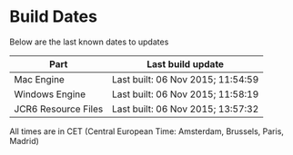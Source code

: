 # Build Dates

Below are the last known dates to updates

Part | Last build update
-----|-----
Mac Engine | Last built: 06 Nov 2015; 11:54:59
Windows Engine | Last built: 06 Nov 2015; 11:58:19
JCR6 Resource Files | Last built: 06 Nov 2015; 13:57:32
All times are in CET (Central European Time: Amsterdam, Brussels, Paris, Madrid)



